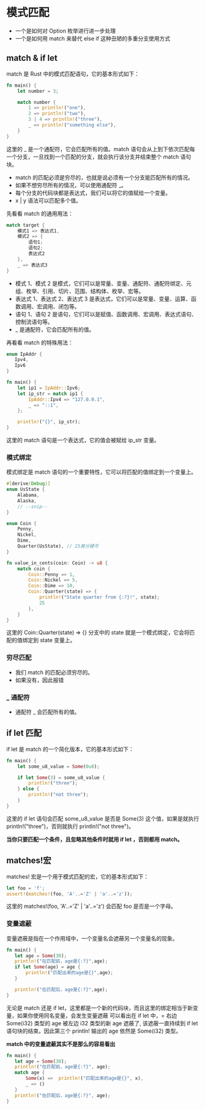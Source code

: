 # 模式匹配

- 一个是如何对 Option 枚举进行进一步处理
- 一个是如何用 match 来替代 else if 这种丑陋的多重分支使用方式

## match & if let

match 是 Rust 中的模式匹配语句，它的基本形式如下：

```rust
fn main() {
    let number = 3;

    match number {
        1 => println!("one"),
        2 => println!("two"),
        3 | 4 => println!("three"),
        _ => println!("something else"),
    }
}
```

这里的 \_ 是一个通配符，它会匹配所有的值。match 语句会从上到下依次匹配每一个分支，一旦找到一个匹配的分支，就会执行该分支并结束整个 match 语句块。

- match 的匹配必须是穷尽的，也就是说必须有一个分支能匹配所有的情况。
- 如果不想穷尽所有的情况，可以使用通配符 \_。
- 每个分支的代码块都是表达式，我们可以将它的值赋给一个变量。
- x | y 语法可以匹配多个值。

先看看 match 的通用用法：

```rust
match target {
    模式1 => 表达式1,
    模式2 => {
        语句1;
        语句2;
        表达式2
    },
    _ => 表达式3
}
```

- 模式 1、模式 2 是模式，它们可以是常量、变量、通配符、通配符绑定、元组、枚举、引用、切片、范围、结构体、枚举、宏等。
- 表达式 1、表达式 2、表达式 3 是表达式，它们可以是常量、变量、运算、函数调用、宏调用、闭包等。
- 语句 1、语句 2 是语句，它们可以是赋值、函数调用、宏调用、表达式语句、控制流语句等。
- \_ 是通配符，它会匹配所有的值。

再看看 match 的特殊用法：

```rust
enum IpAddr {
   Ipv4,
   Ipv6
}

fn main() {
    let ip1 = IpAddr::Ipv6;
    let ip_str = match ip1 {
        IpAddr::Ipv4 => "127.0.0.1",
        _ => "::1",
    };

    println!("{}", ip_str);
}
```

这里的 match 语句是一个表达式，它的值会被赋给 ip_str 变量。

### 模式绑定

模式绑定是 match 语句的一个重要特性，它可以将匹配的值绑定到一个变量上。

```rust
#[derive(Debug)]
enum UsState {
    Alabama,
    Alaska,
    // --snip--
}

enum Coin {
    Penny,
    Nickel,
    Dime,
    Quarter(UsState), // 25美分硬币
}

fn value_in_cents(coin: Coin) -> u8 {
    match coin {
        Coin::Penny => 1,
        Coin::Nickel => 5,
        Coin::Dime => 10,
        Coin::Quarter(state) => {
            println!("State quarter from {:?}!", state);
            25
        },
    }
}
```

这里的 Coin::Quarter(state) => {} 分支中的 state 就是一个模式绑定，它会将匹配的值绑定到 state 变量上。

### 穷尽匹配

- 我们 match 的匹配必须穷尽的。
- 如果没有，因此报错

### \_ 通配符

- 通配符 \_ 会匹配所有的值。

## if let 匹配

if let 是 match 的一个简化版本，它的基本形式如下：

```rust
fn main() {
    let some_u8_value = Some(0u8);

    if let Some(3) = some_u8_value {
        println!("three");
    } else {
        println!("not three");
    }
}
```

这里的 if let 语句会匹配 some_u8_value 是否是 Some(3) 这个值，如果是就执行 println!("three")，否则就执行 println!("not three")。

**当你只要匹配一个条件，且忽略其他条件时就用 if let ，否则都用 match。**

## matches!宏

matches! 宏是一个用于模式匹配的宏，它的基本形式如下：

```rust
let foo = 'f';
assert!(matches!(foo, 'A'..='Z' | 'a'..='z'));
```

这里的 matches!(foo, 'A'..='Z' | 'a'..='z') 会匹配 foo 是否是一个字母。

### 变量遮蔽

变量遮蔽是指在一个作用域中，一个变量名会遮蔽另一个变量名的现象。

```rust
fn main() {
   let age = Some(30);
   println!("在匹配前，age是{:?}",age);
   if let Some(age) = age {
       println!("匹配出来的age是{}",age);
   }

   println!("在匹配后，age是{:?}",age);
}
```

无论是 match 还是 if let，这里都是一个新的代码块，而且这里的绑定相当于新变量，如果你使用同名变量，会发生变量遮蔽
可以看出在 if let 中，= 右边 Some(i32) 类型的 age 被左边 i32 类型的新 age 遮蔽了, 该遮蔽一直持续到 if let 语句块的结束。因此第三个 println! 输出的 age 依然是 Some(i32) 类型。

**match 中的变量遮蔽其实不是那么的容易看出**

```rust
fn main() {
   let age = Some(30);
   println!("在匹配前，age是{:?}", age);
   match age {
       Some(x) =>  println!("匹配出来的age是{}", x),
       _ => ()
   }
   println!("在匹配后，age是{:?}", age);
}
```